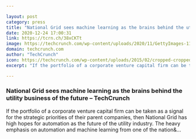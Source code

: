 ```yaml
---

layout: post
category: press
title: "National Grid sees machine learning as the brains behind the utility business of the future"
date: 2020-12-24 17:00:31
link: https://tcrn.ch/38xCKTt
image: https://techcrunch.com/wp-content/uploads/2020/11/GettyImages-1171442301.jpg?w=600
domain: techcrunch.com
author: "TechCrunch"
icon: https://techcrunch.com/wp-content/uploads/2015/02/cropped-cropped-favicon-gradient.png?w=180
excerpt: "If the portfolio of a corporate venture capital firm can be taken as a signal for the strategic priorities of their parent companies, then National Grid has high hopes for automation as the future of the utility industry. The heavy emphasis on automation and machine learning from one of the nation&amp;…"

---
```


### National Grid sees machine learning as the brains behind the utility business of the future – TechCrunch

If the portfolio of a corporate venture capital firm can be taken as a signal for the strategic priorities of their parent companies, then National Grid has high hopes for automation as the future of the utility industry. The heavy emphasis on automation and machine learning from one of the nation&amp;…